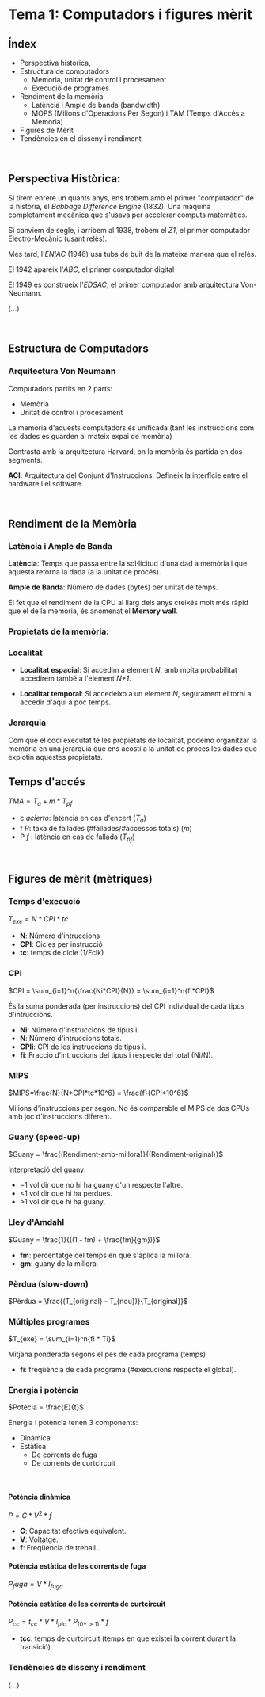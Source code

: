 # Tema 1: Computadors i figures mèrit
## Índex

- Perspectiva històrica,
- Estructura de computadors
    - Memoria, unitat de control i procesament
    - Execució de programes
- Rendiment de la memòria
    - Latència i Ample de banda (bandwidth)
    - MOPS (Milions d'Operacions Per Segon) i TAM (Temps d'Accés a Memoria)
- Figures de Mèrit
- Tendències en el disseny i rendiment

<br>

## Perspectiva Històrica:
Si tirem enrere un quants anys, ens trobem amb el primer "computador" de la història, el _Babbage Difference Engine_ (1832). Una màquina completament mecànica que s'usava per accelerar computs matemàtics.

Si canviem de segle, i arribem al 1938, trobem el _Z1_, el primer computador Electro-Mecànic (usant relès).

Més tard, l'_ENIAC_ (1946) usa tubs de buit de la mateixa manera que el relès.

El 1942 apareix l'_ABC_, el primer computador digital

El 1949 es construeix l'_EDSAC_, el primer computador amb arquitectura Von-Neumann.

(...)

<br>

## Estructura de Computadors
### Arquitectura Von Neumann
Computadors partits en 2 parts:
- Memòria
- Unitat de control i procesament

La memòria d'aquests computadors és unificada (tant les instruccions com les dades es guarden al mateix expai de memòria)

Contrasta amb la arquitectura Harvard, on la memòria és partida en dos segments.

**ACI**: Arquitectura del Conjunt d'Instruccions. Defineix la interfície entre el hardware i el software.

<br>

## Rendiment de la Memòria
### Latència i Ample de Banda

**Latència**: Temps que passa entre la sol·licitud d'una dad a memòria i que aquesta retorna la dada (a la unitat de procés).

**Ample de Banda**: Número de dades (bytes) per unitat de temps.

El fet que el rendiment de la CPU al llarg dels anys creixés molt més ràpid que el de la memòria, és anomenat el **Memory wall**.

### Propietats de la memòria:
### Localitat
- **Localitat espacial**: Si accedim a element _N_, amb molta probabilitat accedirem també a l'element _N+1_.

- **Localitat temporal**: Si accedeixo a un element _N_, segurament el torni a accedir d'aquí a poc temps.

### Jerarquia
Com que el codi executat té les propietats de localitat, podemo organitzar la memòria en una jerarquia que ens acosti a la unitat de proces les dades que explotin aquestes propietats.

## Temps d'accés

$TMA = T_a + m * T_{pf}$ 

- c _acierto_: latència en cas d'encert ($T_a$)
- f _R_: taxa de fallades (#fallades/#accessos totals) ($m$)
- P _f_ : latència en cas de fallada ($T_{pf}$)

<br>

## Figures de mèrit (mètriques)
### Temps d'execució

$T_{exe} = N * CPI * tc$

- **N**: Número d'intruccions
- **CPI**: Cicles per instrucció
- **tc**: temps de cicle (1/Fclk)

### CPI

$CPI = \sum_{i=1}^n{\frac{Ni*CPI}{N}} = \sum_{i=1}^n{fi*CPI}$

És la suma ponderada (per instruccions) del CPI individual de cada tipus d'intruccions.

- **Ni**: Número d'instruccions de tipus i.
- **N**: Número d'intruccions totals.
- **CPIi**: CPI de les instruccions de tipus i.
- **fi**: Fracció d'intruccions del tipus i respecte del total (Ni/N).

### MIPS

$MIPS=\frac{N}{N*CPI*tc*10^6} = \frac{f}{CPI*10^6}$

Milions d'instruccions per segon. No és comparable el MIPS de dos CPUs amb joc d'instruccions diferent.

### Guany (speed-up)

$Guany = \frac{(Rendiment-amb-millora)}{(Rendiment-original)}$

Interpretació del guany:
- =1 vol dir que no hi ha guany d'un respecte l'altre.
- <1 vol dir que hi ha perdues.
- \>1 vol dir que hi ha guany.

### Lley d'Amdahl

$Guany = \frac{1}{((1 - fm) + \frac{fm}{gm})}$

- **fm**: percentatge del temps en que s'aplica la millora.
- **gm**: guany de la millora.

### Pèrdua (slow-down)

$Pèrdua = \frac{(T_{original} - T_{nou})}{T_{original}}$

### Múltiples programes

$T_{exe} = \sum_{i=1}^n{fi * Ti}$

Mitjana ponderada segons el pes de cada programa (temps)
 - **fi**: freqüència de cada programa (#execucions respecte el global).

### Energia i potència

$Potècia = \frac{E}{t}$

Energia i potència tenen 3 components:
- Dinàmica
- Estàtica
    - De corrents de fuga
    - De corrents de curtcircuit

<br>

#### **Potència dinàmica**

$P = C * V^2 * f$

- **C**: Capacitat efectiva equivalent.
- **V**: Voltatge.
- **f**: Freqüència de treball..

#### **Potència estàtica de les corrents de fuga**

$P_fuga = V * I_{fuga}$


#### **Potència estàtica de les corrents de curtcircuit**

$P_{cc} = t_{cc} * V * I_{pic} * P_{(0->1)} * f$

- **tcc**: temps de curtcircuit (temps en que existei la corrent durant la transició)

### Tendències de disseny i rendiment
(...)